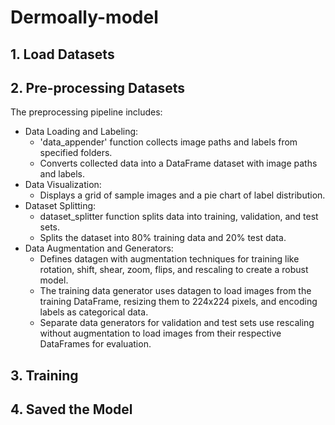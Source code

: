 # Dermoally-model

## 1. Load Datasets 



## 2. Pre-processing Datasets
The preprocessing pipeline includes:
  - Data Loading and Labeling:
    - 'data_appender' function collects image paths and labels from specified folders.
    - Converts collected data into a DataFrame dataset with image paths and labels.
  - Data Visualization:
    - Displays a grid of sample images and a pie chart of label distribution.
  - Dataset Splitting:
    - dataset_splitter function splits data into training, validation, and test sets.
    - Splits the dataset into 80% training data and 20% test data.
  - Data Augmentation and Generators:
    - Defines datagen with augmentation techniques for training like rotation, shift, shear, zoom, flips, and rescaling to create a robust model.
    - The training data generator uses datagen to load images from the training DataFrame, resizing them to 224x224 pixels, and encoding labels as categorical data.
    - Separate data generators for validation and test sets use rescaling without augmentation to load images from their respective DataFrames for evaluation.
      
## 3. Training

## 4. Saved the Model
